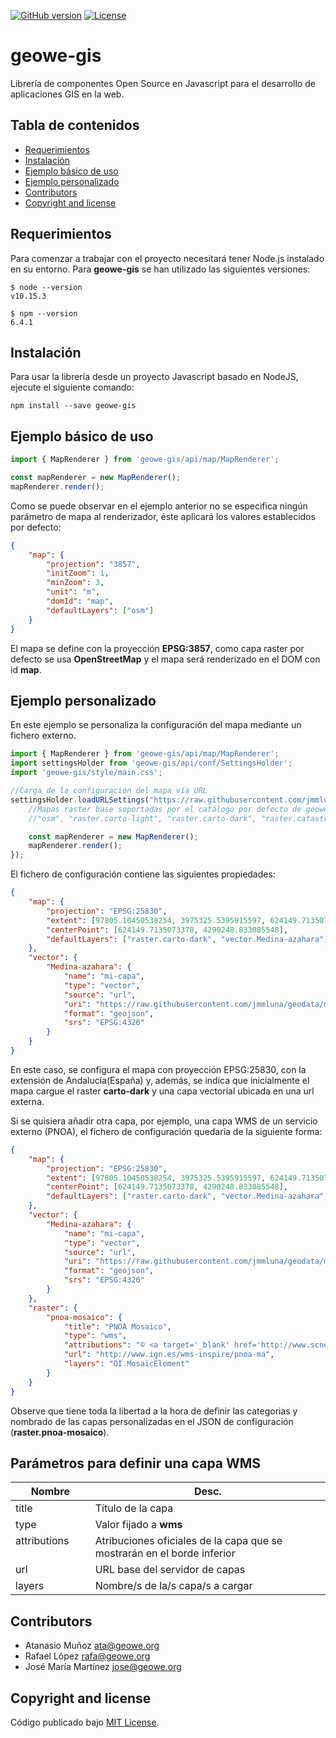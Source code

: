 [![GitHub version](https://badge.fury.io/gh/geowe2-ce%2Fgeowe-gis.svg)](https://badge.fury.io/gh/geowe2-ce%2Fgeowe-gis)
[![License](https://img.shields.io/github/license/geowe2-ce/geowe-gis.svg)](https://github.com/geowe2-ce/geowe-gis)

# geowe-gis
Librería de componentes Open Source en Javascript para el desarrollo de aplicaciones GIS en la web.

## Tabla de contenidos

- [Requerimientos](#Requerimientos)
- [Instalación](#Instalación)
- [Ejemplo básico de uso](#Ejemplo-básico-de-uso)
- [Ejemplo personalizado](#Ejemplo-personalizado)
- [Contributors](#Contributors)
- [Copyright and license](#copyright-and-license)

## Requerimientos

Para comenzar a trabajar con el proyecto necesitará tener Node.js instalado en su entorno. Para **geowe-gis** se han utilizado las siguientes versiones: 

    $ node --version
    v10.15.3

    $ npm --version
    6.4.1

## Instalación

Para usar la librería desde un proyecto Javascript basado en NodeJS, ejecute el siguiente comando:

    npm install --save geowe-gis 

## Ejemplo básico de uso

```javascript
import { MapRenderer } from 'geowe-gis/api/map/MapRenderer';

const mapRenderer = new MapRenderer();
mapRenderer.render();
```
Como se puede observar en el ejemplo anterior no se especifica ningún parámetro de mapa al renderizador, éste aplicará los valores establecidos por defecto:

```json
{
    "map": {
        "projection": "3857",        
        "initZoom": 1,
        "minZoom": 3,
        "unit": "m",
        "domId": "map",
        "defaultLayers": ["osm"]
    }
}
```
El mapa se define con la proyección **EPSG:3857**, como capa raster por defecto se usa **OpenStreetMap** y el mapa será renderizado en el DOM con id **map**.

## Ejemplo personalizado

En este ejemplo se personaliza la configuración del mapa mediante un fichero externo. 

```javascript
import { MapRenderer } from 'geowe-gis/api/map/MapRenderer';
import settingsHolder from 'geowe-gis/api/conf/SettingsHolder';
import 'geowe-gis/style/main.css';

//Carga de la configuración del mapa vía URL
settingsHolder.loadURLSettings("https://raw.githubusercontent.com/jmmluna/geodata/master/appConfig.json", ()=>{
    //Mapas raster base soportadas por el catálogo por defecto de geowe-gis
    //"osm", "raster.carto-light", "raster.carto-dark", "raster.catastro", "raster.ign-base", "raster.ign-fondo", ""raster.ign-raster", "raster.pnoa-ortho", "raster.pnoa-mosaic"

    const mapRenderer = new MapRenderer();
    mapRenderer.render();
});
```

El fichero de configuración contiene las siguientes propiedades:

```json
{
    "map": {
        "projection": "EPSG:25830",
        "extent": [97805.10450538254, 3975325.5395915597, 624149.7135073378, 4290248.833085548],
        "centerPoint": [624149.7135073378, 4290248.833085548],
        "defaultLayers": ["raster.carto-dark", "vector.Medina-azahara"]
    },    
    "vector": {
        "Medina-azahara": {
            "name": "mi-capa",
            "type": "vector",
            "source": "url",
            "uri": "https://raw.githubusercontent.com/jmmluna/geodata/master/medina_azahara/Mad%C3%ADnat%20al-Zahra.geojson",
            "format": "geojson",
            "srs": "EPSG:4326"
        }
    }
}
```
En este caso, se configura el mapa con proyección EPSG:25830, con la extensión de Andalucía(España) y, además, se indica que inicialmente el mapa cargue el raster **carto-dark** y una capa vectorial ubicada en una url externa.

Si se quisiera añadir otra capa, por ejemplo, una capa WMS de un servicio externo (PNOA), el fichero de configuración quedaría de la siguiente forma:

```json
{
    "map": {
        "projection": "EPSG:25830",
        "extent": [97805.10450538254, 3975325.5395915597, 624149.7135073378, 4290248.833085548],
        "centerPoint": [624149.7135073378, 4290248.833085548],
        "defaultLayers": ["raster.carto-dark", "vector.Medina-azahara", "raster.pnoa-mosaico"]
    },    
    "vector": {
        "Medina-azahara": {
            "name": "mi-capa",
            "type": "vector",
            "source": "url",
            "uri": "https://raw.githubusercontent.com/jmmluna/geodata/master/medina_azahara/Mad%C3%ADnat%20al-Zahra.geojson",
            "format": "geojson",
            "srs": "EPSG:4326"
        }
    },
    "raster": {
        "pnoa-mosaico": {
            "title": "PNOA Mosaico",
            "type": "wms",
            "attributions": "© <a target='_blank' href='http://www.scne.es'>Sistema Cartográfico Nacional</a>",
            "url": "http://www.ign.es/wms-inspire/pnoa-ma",
            "layers": "OI.MosaicElement"
        }
    }
}
```
Observe que tiene toda la libertad a la hora de definir las categorias y nombrado de las capas personalizadas en el JSON de configuración (**raster.pnoa-mosaico**).

## Parámetros para definir una capa WMS


| Nombre                  |   Desc.   |
| ----------------------- | --------- |
| title                   | Título de la capa      |
| type                    | Valor fijado a **wms**      |
| attributions            | Atribuciones oficiales de la capa que se mostrarán en el borde inferior          |
| url                     | URL base del servidor de capas          |
| layers                  | Nombre/s de la/s capa/s a cargar |      





## Contributors

* Atanasio Muñoz <ata@geowe.org>
* Rafael López <rafa@geowe.org>
* José María Martínez <jose@geowe.org>

## Copyright and license

Código publicado bajo [MIT License](https://github.com/geowe2-ce/geowe-gis/blob/master/LICENSE).
